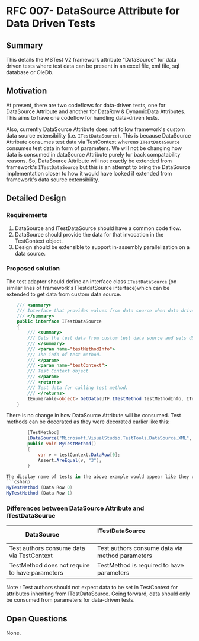# RFC 007- DataSource Attribute for Data Driven Tests

## Summary
This details the MSTest V2 framework attribute "DataSource" for data driven tests where test data can be present in an excel file, xml file, sql database or OleDb.

## Motivation
At present, there are two codeflows for data-driven tests, one for DataSource Attribute and another for DataRow & DynamicData Attributes. This aims to have one codeflow for handling data-driven tests.

Also, currently DataSource Attribute does not follow framework's custom data source extensibility (i.e. `ITestDataSource`). This is because DataSource Attribute consumes test data via TestContext whereas `ITestDataSource` consumes test data in form of parameters. We will not be changing how data is consumed in dataSource Attribute purely for back compatability reasons. So, DataSource Attribute will not exactly be extended from framework's `ITestDataSource` but this is an attempt to bring the DataSource implementation closer to how it would have looked if extended from framework's data source extensibility.

## Detailed Design

### Requirements
1. DataSource and ITestDataSource should have a common code flow.
2. DataSource should provide the data for that invocation in the TestContext object.
3. Design should be extensible to support in-assembly parallelization on a data source.

### Proposed solution
The test adapter should define an interface class `ITestDataSource` (on similar lines of framework's ITestdatSource interface)which can be extended to get data from custom data source.
```csharp
    /// <summary>
    /// Interface that provides values from data source when data driven tests are run.
    /// </summary>
    public interface ITestDataSource
    {
        /// <summary>
        /// Gets the test data from custom test data source and sets dbconnection in testContext object.
        /// </summary>
        /// <param name="testMethodInfo">
        /// The info of test method.
        /// </param>
        /// <param name="testContext">
        /// Test Context object
        /// </param>
        /// <returns>
        /// Test data for calling test method.
        /// </returns>
        IEnumerable<object> GetData(UTF.ITestMethod testMethodInfo, ITestContext testContext);
    }
``` 
There is no change in how DataSource Attribute will be consumed. Test methods can be decorated as they were decorated earlier like this:
```csharp
        [TestMethod]
        [DataSource("Microsoft.VisualStudio.TestTools.DataSource.XML", "MyFile.xml", "MyTable", DataAccessMethod.Sequential)]
        public void MyTestMethod()  
        {
            var v = testContext.DataRow[0];
            Assert.AreEqual(v, "3");
        }

The display name of tests in the above example would appear like they used to be as :
```csharp
MyTestMethod (Data Row 0)
MyTestMethod (Data Row 1)
```

### Differences between DataSource Attribute and ITestDataSource
| DataSource                                        | ITestDataSource                                        |
|---------------------------------------------------|--------------------------------------------------------|
| Test authors consume data via TestContext         | Test authors consume data via method parameters        |
| TestMethod does not require to have parameters    | TestMethod is required to have parameters              |

Note :
Test authors should not expect data to be set in TestContext for attributes inheriting from ITestDataSource. Going forward, data should only be consumed from parameters for data-driven tests. 

## Open Questions
None.  
